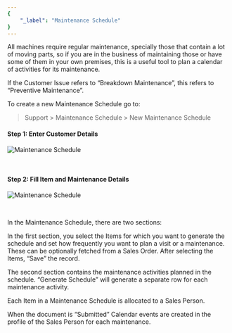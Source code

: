 ```yaml
---
{
	"_label": "Maintenance Schedule"
}
---
```

All machines require regular maintenance, specially those that contain a lot of moving parts, so if you are in the business of maintaining those or have some of them in your own premises, this is a useful tool to plan a calendar of activities for its maintenance.

If the Customer Issue refers to “Breakdown Maintenance”, this refers to “Preventive Maintenance”.

To create a new Maintenance Schedule go to:

> Support > Maintenance Schedule > New Maintenance Schedule

#### Step 1: Enter Customer Details


![Maintenance Schedule](img/maintenance-schedule-1.png)



<br>



#### Step 2: Fill Item and Maintenance Details



![Maintenance Schedule](img/maintenance-schedule-2.png)


<br>

In the Maintenance Schedule, there are two sections:

In the first section, you select the Items for which you want to generate the schedule and set how frequently you want to plan a visit or a maintenance. These can be optionally fetched from a Sales Order. After selecting the Items, “Save” the record.

The second section contains the maintenance activities planned in the schedule. “Generate Schedule” will generate a separate row for each maintenance activity.

Each Item in a Maintenance Schedule is allocated to a Sales Person.

When the document is “Submitted” Calendar events are created in the profile of the Sales Person for each maintenance.